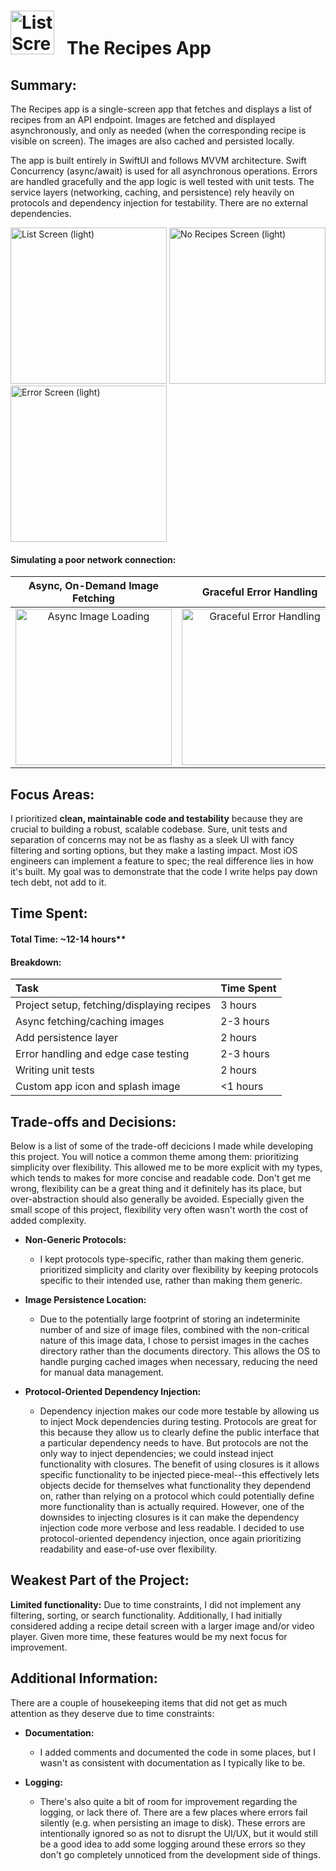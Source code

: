 # <img width="70" alt="List Screen (light)" src="https://github.com/user-attachments/assets/b970f7f2-2c93-45b8-9185-1f7463936328" /> &nbsp; The Recipes App



## Summary:

The Recipes app is a single-screen app that fetches and displays a list of recipes from an API endpoint. Images are fetched and displayed asynchronously, and only as needed (when the corresponding recipe is visible on screen). The images are also cached and persisted locally.

The app is built entirely in SwiftUI and follows MVVM architecture. Swift Concurrency (async/await) is used for all asynchronous operations. Errors are handled gracefully and the app logic is well tested with unit tests. The service layers (networking, caching, and persistence) rely heavily on protocols and dependency injection for testability. There are no external dependencies.

<img width="250" alt="List Screen (light)" src="https://github.com/user-attachments/assets/c87cc939-8e3e-48cb-a705-ec5faad79fdd" />
<img width="250" alt="No Recipes Screen (light)" src="https://github.com/user-attachments/assets/3bed9c5e-cdb4-4e93-a5f0-21e2dd704323" />
<img width="250" alt="Error Screen (light)" src="https://github.com/user-attachments/assets/35d80ab5-f05c-422d-bf47-8deb4654ff6e" />

#### Simulating a poor network connection:

| Async, On-Demand Image Fetching | Graceful Error Handling |
| :---: | :---: |
| <img width="250" alt="Async Image Loading" src="https://github.com/user-attachments/assets/cee84c0e-d3df-4917-aa2b-f0028490b058" /> | <img width="250" alt="Graceful Error Handling" src="https://github.com/user-attachments/assets/680fd1b5-dd7a-48f8-9fcf-46a48c3d9001" /> |



## Focus Areas:

I prioritized **clean, maintainable code and testability** because they are crucial to building a robust, scalable codebase. Sure, unit tests and separation of concerns may not be as flashy as a sleek UI with fancy filtering and sorting options, but they make a lasting impact. Most iOS engineers can implement a feature to spec; the real difference lies in how it's built. My goal was to demonstrate that the code I write helps pay down tech debt, not add to it.



## Time Spent:

#### Total Time: ~12-14 hours**

#### Breakdown:

| Task | Time Spent |
| :--- | :--- |
| Project setup, fetching/displaying recipes | 3 hours |
| Async fetching/caching images | 2-3 hours |
| Add persistence layer | 2 hours |
| Error handling and edge case testing | 2-3 hours |
| Writing unit tests | 2 hours |
| Custom app icon and splash image | <1 hours |



## Trade-offs and Decisions:

Below is a list of some of the trade-off decicions I made while developing this project. You will notice a common theme among them: prioritizing simplicity over flexibility. This allowed me to be more explicit with my types, which tends to makes for more concise and readable code. Don't get me wrong, flexibility can be a great thing and it definitely has its place, but over-abstraction should also generally be avoided. Especially given the small scope of this project, flexibility very often wasn't worth the cost of added complexity.

* **Non-Generic Protocols:**
  * I kept protocols type-specific, rather than making them generic. prioritized simplicity and clarity over flexibility by keeping protocols specific to their intended use, rather than making them generic.

* **Image Persistence Location:**
  * Due to the potentially large footprint of storing an indeterminite number of and size of image files, combined with the non-critical nature of this image data, I chose to persist images in the caches directory rather than the documents directory. This allows the OS to handle purging cached images when necessary, reducing the need for manual data management.

* **Protocol-Oriented Dependency Injection:**
  * Dependency injection makes our code more testable by allowing us to inject Mock dependencies during testing. Protocols are great for this because they allow us to clearly define the public interface that a particular dependency needs to have. But protocols are not the only way to inject dependencies; we could instead inject functionality with closures. The benefit of using closures is it allows specific functionality to be injected piece-meal--this effectively lets objects decide for themselves what functionality they dependend on, rather than relying on a protocol which could potentially define more functionality than is actually required. However, one of the downsides to injecting closures is it can make the dependency injection code more verbose and less readable. I decided to use protocol-oriented dependency injection, once again prioritizing readability and ease-of-use over flexibility.



## Weakest Part of the Project:

**Limited functionality:** 
Due to time constraints, I did not implement any filtering, sorting, or search functionality. Additionally, I had initially considered adding a recipe detail screen with a larger image and/or video player. Given more time, these features would be my next focus for improvement.



## Additional Information:

There are a couple of housekeeping items that did not get as much attention as they deserve due to time constraints:
* **Documentation:**
  * I added comments and documented the code in some places, but I wasn't as consistent with documentation as I typically like to be. 

* **Logging:**
  * There's also quite a bit of room for improvement regarding the logging, or lack there of. There are a few places where errors fail silently (e.g. when persisting an image to disk). These errors are intentionally ignored so as not to disrupt the UI/UX, but it would still be a good idea to add some logging around these errors so they don't go completely unnoticed from the development side of things.

